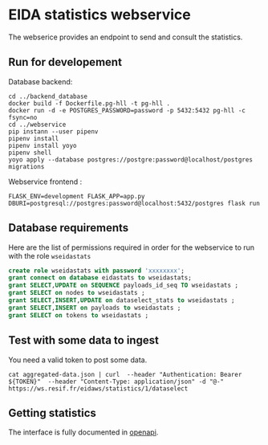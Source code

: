 # EIDA statistics webservice

The webserice provides an endpoint to send and consult the statistics.

## Run for developement

Database backend: 

    cd ../backend_database
    docker build -f Dockerfile.pg-hll -t pg-hll .
    docker run -d -e POSTGRES_PASSWORD=password -p 5432:5432 pg-hll -c fsync=no
    cd ../webservice
    pip instann --user pipenv
    pipenv install
    pipenv install yoyo
    pipenv shell
    yoyo apply --database postgres://postgre:password@localhost/postgres migrations
    
Webservice frontend :
    
    FLASK_ENV=development FLASK_APP=app.py DBURI=postgresql://postgres:password@localhost:5432/postgres flask run

## Database requirements

Here are the list of permissions required in order for the webservice to run with the role `wseidastats`

``` sql
create role wseidastats with password 'xxxxxxxx';
grant connect on database eidastats to wseidastats;
grant SELECT,UPDATE on SEQUENCE payloads_id_seq TO wseidastats ;
grant SELECT on nodes to wseidastats ;
grant SELECT,INSERT,UPDATE on dataselect_stats to wseidastats ;
grant SELECT,INSERT on payloads to wseidastats ;
grant SELECT on tokens to wseidastats ;
```

## Test with some data to ingest

You need a valid token to post some data.

    cat aggregated-data.json | curl  --header "Authentication: Bearer ${TOKEN}"  --header "Content-Type: application/json" -d "@-" https://ws.resif.fr/eidaws/statistics/1/dataselect

## Getting statistics

The interface is fully documented in [openapi](openapi.yaml).

